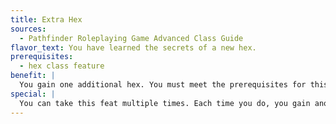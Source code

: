```yaml
---
title: Extra Hex
sources:
  - Pathfinder Roleplaying Game Advanced Class Guide
flavor_text: You have learned the secrets of a new hex.
prerequisites:
  - hex class feature
benefit: |
  You gain one additional hex. You must meet the prerequisites for this hex. If you are a shaman, it must be a hex granted by your spirit rather than one from a wandering spirit.
special: |
  You can take this feat multiple times. Each time you do, you gain another hex.
---
```



